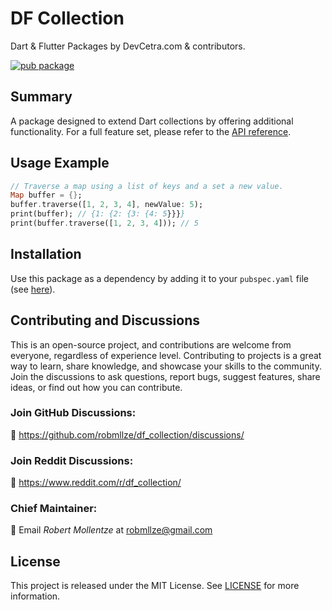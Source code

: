 # DF Collection

Dart & Flutter Packages by DevCetra.com & contributors.

[![pub package](https://img.shields.io/pub/v/df_collection.svg)](https://pub.dev/packages/df_collection)

## Summary

A package designed to extend Dart collections by offering additional functionality. For a full feature set, please refer to the [API reference](https://pub.dev/documentation/df_collection/).

## Usage Example

```dart
// Traverse a map using a list of keys and a set a new value.
Map buffer = {};
buffer.traverse([1, 2, 3, 4], newValue: 5);
print(buffer); // {1: {2: {3: {4: 5}}}}
print(buffer.traverse([1, 2, 3, 4])); // 5
```

## Installation

Use this package as a dependency by adding it to your `pubspec.yaml` file (see [here](https://pub.dev/packages/df_collection/install)).

## Contributing and Discussions

This is an open-source project, and contributions are welcome from everyone, regardless of experience level. Contributing to projects is a great way to learn, share knowledge, and showcase your skills to the community. Join the discussions to ask questions, report bugs, suggest features, share ideas, or find out how you can contribute.

### Join GitHub Discussions:

💬 https://github.com/robmllze/df_collection/discussions/

### Join Reddit Discussions:

💬 https://www.reddit.com/r/df_collection/

### Chief Maintainer:

📧 Email _Robert Mollentze_ at robmllze@gmail.com

## License

This project is released under the MIT License. See [LICENSE](https://raw.githubusercontent.com/robmllze/df_collection/main/LICENSE) for more information.
